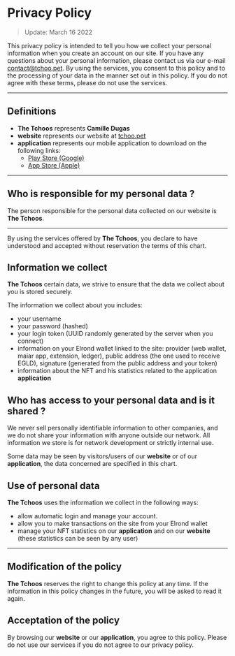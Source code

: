 # Privacy Policy

> Update: March 16 2022

This privacy policy is intended to tell you how we collect your personal information when you create an account on our site. If you have any questions about your personal information, please contact us via our e-mail [contact@tchoo.pet](mailto://contact@tchoo.pet). By using the services, you consent to this policy and to the processing of your data in the manner set out in this policy. If you do not agree with these terms, please do not use the services.

---

## Definitions 

- **The Tchoos** represents **Camille Dugas**
- **website** represents our website at [tchoo.pet](https://tchoo.pet)
- **application** represents our mobile application to download on the following links:
    - [Play Store (Google)](https://play.google.com/store/apps/details?id=com.tchoo.pet)
    - [App Store (Apple)](https://apps.apple.com/us/app/tchoo-pet/id1498797554)

---

## Who is responsible for my personal data ?

The person responsible for the personal data collected on our website is **The Tchoos**.

---

By using the services offered by **The Tchoos**, you declare to have understood and accepted without reservation the terms of this chart.

## Information we collect

**The Tchoos** certain data, we strive to ensure that the data we collect about you is stored securely. 

The information we collect about you includes:
- your username
- your password (hashed)
- your login token (UUID randomly generated by the server when you connect)
- information on your Elrond wallet linked to the site: provider (web wallet, maiar app, extension, ledger), public address (the one used to receive EGLD), signature (generated from the public address and your token)
- information about the NFT and his statistics related to the application **application**

## Who has access to your personal data and is it shared ?
We never sell personally identifiable information to other companies, and we do not share your information with anyone outside our network. All information we store is for network development or strictly internal use. 

Some data may be seen by visitors/users of our **website** or of our **application**, the data concerned are specified in this chart.

## Use of personal data

**The Tchoos** uses the information we collect in the following ways:
- allow automatic login and manage your account.
- allow you to make transactions on the site from your Elrond wallet
- manage your NFT statistics on our **application** and on our **website** (these statistics can be seen by any user)

---

## Modification of the policy

**The Tchoos** reserves the right to change this policy at any time. If the information in this policy changes in the future, you will be asked to read it again.

## Acceptation of the policy

By browsing our **website** or our **application**, you agree to this policy. Please do not use our services if you do not agree to our privacy policy. 